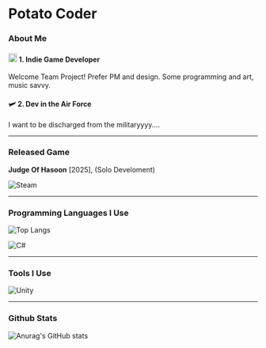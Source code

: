 # Potato Coder

### About Me


#### <img src="https://raw.githubusercontent.com/Tarikul-Islam-Anik/Animated-Fluent-Emojis/master/Emojis/Smilies/Star-Struck.png" alt="Star-Struck" width="18" height="18" /> 1. **Indie Game Developer**  
Welcome Team Project!
Prefer PM and design. Some programming and art, music savvy.


#### 🛩️ 2. **Dev in the Air Force**  
I want to be discharged from the militaryyyy....


---


### Released Game


**Judge Of Hasoon** [2025], (Solo Develoment)

![Steam](https://img.shields.io/badge/steam-%23000000.svg?style=for-the-badge&logo=steam&logoColor=white)


---


### Programming Languages I Use


![Top Langs](https://github-readme-stats.vercel.app/api/top-langs/?username=XOOWAAN&layout=compact&theme=tokyonight)

![C#](https://img.shields.io/badge/C%23-239120.svg?&style=for-the-badge&logo=c-sharp&logoColor=white)


---


### Tools I Use


![Unity](https://img.shields.io/badge/unity-%23000000.svg?style=for-the-badge&logo=unity&logoColor=white)


---


### Github Stats


![Anurag's GitHub stats](https://github-readme-stats.vercel.app/api?username=XOOWAAN&show_icons=true&theme=midnight-purple)

